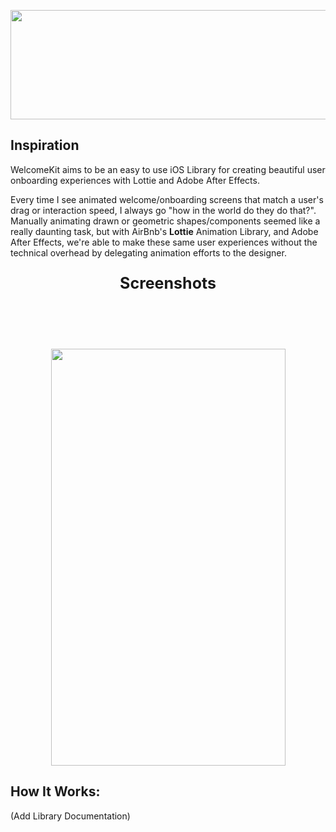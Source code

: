 <p align="center">
  <img width="549" height="175" src="http://tinyimg.io/i/5uu7IFf.png"><br>
</p>

## Inspiration
WelcomeKit aims to be an easy to use iOS Library for creating beautiful user onboarding experiences with Lottie and Adobe After Effects.

Every time I see animated welcome/onboarding screens that match a user's drag or interaction speed, I always go "how in the world do they do that?". Manually animating drawn or geometric shapes/components seemed like a really daunting task, but with AirBnb's <a href="https://github.com/airbnb/lottie-ios" style="text-decoration: none"><b>Lottie</b></a> Animation Library, and Adobe After Effects, we're able to make these same user experiences without the technical overhead by delegating animation efforts to the designer.

<p style="font-size:25px;" align="center"><strong> Screenshots </strong></p><br>
<p align="center"><br><br>
<img src="https://github.com/josh-marasigan/WelcomeKit/blob/master/WelcomeKitExample.gif" width="375" height="667" />
</p>

## How It Works:
(Add Library Documentation)
